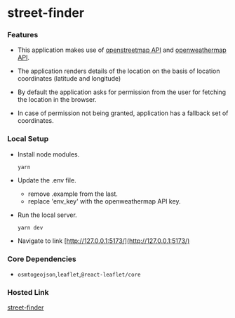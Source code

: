 # street-finder

### Features 
- This application makes use of [openstreetmap API](https://www.openstreetmap.org/api/0.6/map) and [openweathermap API](https://openweathermap.org/current).

- The application renders details of the location on the basis of location coordinates (latitude and longitude)

- By default the application asks for permission from the user for fetching the location in the browser.

- In case of permission not being granted, application has a fallback set of coordinates.

### Local Setup
- Install node modules.

    `yarn`

- Update the .env file.
    - remove .example from the last.
    - replace 'env_key' with the openweathermap API key.

- Run the local server.

    `yarn dev`

- Navigate to link [http://127.0.0.1:5173/](http://127.0.0.1:5173/)

### Core Dependencies

- `osmtogeojson`,`leaflet`,`@react-leaflet/core`

### Hosted Link
[street-finder](https://street-finder.netlify.app/) 